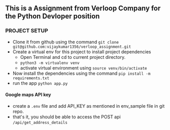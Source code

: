 ## This is a Assignment from Verloop Company for the Python Devloper position

### **PROJECT SETUP**
* Clone it from github using the command ```git clone git@github.com:vijaykumar1356/verloop_assignment.git```
* Create a virtual env for this project to install project dependencies
  * Open Terminal and cd to current project directory. 
  * `python3 -m virtualenv venv`
  * activate virtual environment using `source venv/bin/activate`
* Now install the dependencies using the command `pip install -m requirements.txt`
* run the app `python app.py`

#### Google maps API key
* create a `.env` file and add API_KEY as mentioned in env_sample file in git repo.
* that's it, you should be able to access the POST api `/api/get_address_details`